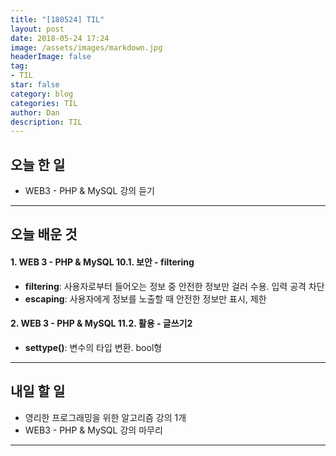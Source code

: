 ```yaml
---
title: "[180524] TIL"
layout: post
date: 2018-05-24 17:24
image: /assets/images/markdown.jpg
headerImage: false
tag:
- TIL
star: false
category: blog
categories: TIL
author: Dan
description: TIL
---
```


## 오늘 한 일

* WEB3 - PHP & MySQL 강의 듣기

---
## 오늘 배운 것

#### 1. WEB 3 - PHP & MySQL 10.1. 보안 - filtering
* **filtering**: 사용자로부터 들어오는 정보 중 안전한 정보만 걸러 수용. 입력 공격 차단
* **escaping**: 사용자에게 정보를 노출할 때 안전한 정보만 표시, 제한

#### 2. WEB 3 - PHP & MySQL 11.2. 활용 - 글쓰기2
* **settype()**: 변수의 타입 변환. bool형

---
## 내일 할 일

* 영리한 프로그래밍을 위한 알고리즘 강의 1개
*  WEB3 - PHP & MySQL 강의 마무리

---
